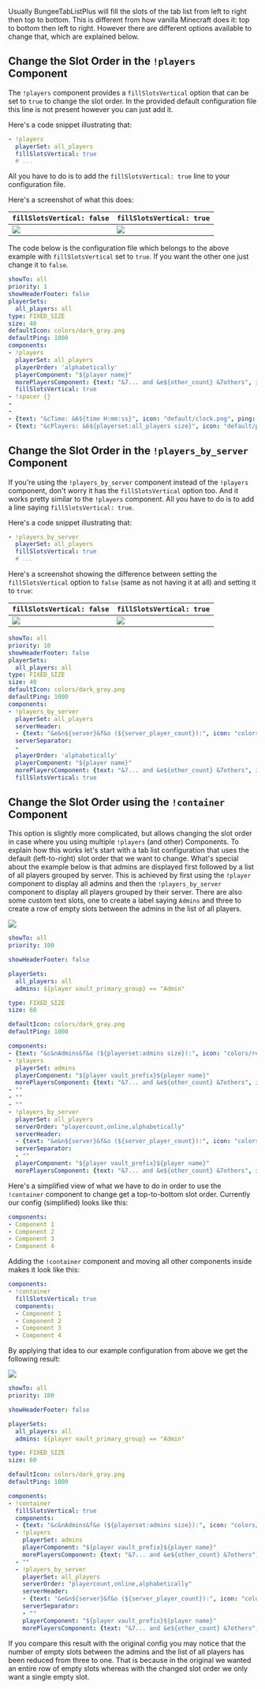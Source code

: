 Usually BungeeTabListPlus will fill the slots of the tab list from left to right then top to bottom.
This is different from how vanilla Minecraft does it: top to bottom then left to right.
However there are different options available to change that, which are explained below.

Change the Slot Order in the `!players` Component
-------------------------------------------------

The `!players` component provides a `fillSlotsVertical` option that can be set to `true` to change the slot order.
In the provided default configuration file this line is not present however you can just add it.

Here's a code snippet illustrating that:
```yaml
- !players
  playerSet: all_players
  fillSlotsVertical: true
  # ...
```

All you have to do is to add the `fillSlotsVertical: true` line to your configuration file.

Here's a screenshot of what this does:

| `fillSlotsVertical: false`            | `fillSlotsVertical: true`             |
| ------------------------------------- | ------------------------------------- |
| ![](images/vertical-slot-order-1.png) | ![](images/vertical-slot-order-2.png) |

The code below is the configuration file which belongs to the above example with `fillSlotsVertical` set to `true`. If you want the other one just change it to `false`.

```yaml
showTo: all
priority: 1
showHeaderFooter: false
playerSets:
  all_players: all
type: FIXED_SIZE
size: 40
defaultIcon: colors/dark_gray.png
defaultPing: 1000
components:
- !players
  playerSet: all_players
  playerOrder: 'alphabetically'
  playerComponent: "${player name}"
  morePlayersComponent: {text: "&7... and &e${other_count} &7others", icon: "colors/gray.png", ping: 0}
  fillSlotsVertical: true
- !spacer {}
-
-
- {text: "&cTime: &6${time H:mm:ss}", icon: "default/clock.png", ping: 0}
- {text: "&cPlayers: &6${playerset:all_players size}", icon: "default/players.png", ping: 0}
```


Change the Slot Order in the `!players_by_server` Component
-----------------------------------------------------------

If you're using the `!players_by_server` component instead of the `!players` component, don't worry it has the `fillSlotsVertical` option too.
And it works pretty similar to the `!players` component.
All you have to do is to add a line saying `fillSlotsVertical: true`.

Here's a code snippet illustrating that:
```yaml
- !players_by_server
  playerSet: all_players
  fillSlotsVertical: true
  # ...
```

Here's a screenshot showing the difference between setting the `fillSlotsVertical` option to `false` (same as not having it at all) and setting it to `true`:

| `fillSlotsVertical: false`            | `fillSlotsVertical: true`             |
| ------------------------------------- | ------------------------------------- |
| ![](images/vertical-slot-order-4.png) | ![](images/vertical-slot-order-3.png) |

```yaml
showTo: all
priority: 10
showHeaderFooter: false
playerSets:
  all_players: all
type: FIXED_SIZE
size: 40
defaultIcon: colors/dark_gray.png
defaultPing: 1000
components:
- !players_by_server
  playerSet: all_players
  serverHeader:
  - {text: "&e&n${server}&f&o (${server_player_count}):", icon: "colors/yellow.png", ping: 0}
  serverSeparator:
  -
  playerOrder: 'alphabetically'
  playerComponent: "${player name}"
  morePlayersComponent: {text: "&7... and &e${other_count} &7others", icon: "colors/gray.png", ping: 0}
  fillSlotsVertical: true
```

Change the Slot Order using the `!container` Component
------------------------------------------------------

This option is slightly more complicated, but allows changing the slot order in case where you using multiple `!players` (and other) Components.
To explain how this works let's start with a tab list configuration that uses the default (left-to-right) slot order that we want to change.
What's special about the example below is that admins are displayed first followed by a list of all players grouped by server.
This is achieved by first using the `!player` component to display all admins and then the `!players_by_server` component to display all players grouped by their server.
There are also some custom text slots, one to create a label saying `Admins` and three to create a row of empty slots between the admins in the list of all players.

![](images/vertical-slot-order-5.png)

```yaml
showTo: all
priority: 100

showHeaderFooter: false

playerSets:
  all_players: all
  admins: ${player vault_primary_group} == "Admin"

type: FIXED_SIZE
size: 60

defaultIcon: colors/dark_gray.png
defaultPing: 1000

components:
- {text: "&c&nAdmins&f&o (${playerset:admins size}):", icon: "colors/red.png", ping: 0}
- !players
  playerSet: admins
  playerComponent: "${player vault_prefix}${player name}"
  morePlayersComponent: {text: "&7... and &e${other_count} &7others", icon: "colors/gray.png", ping: 0}
- ""
- ""
- ""
- !players_by_server
  playerSet: all_players
  serverOrder: "playercount,online,alphabetically"
  serverHeader:
  - {text: "&e&n${server}&f&o (${server_player_count}):", icon: "colors/yellow.png", ping: 0}
  serverSeparator:
  - ""
  playerComponent: "${player vault_prefix}${player name}"
  morePlayersComponent: {text: "&7... and &e${other_count} &7others", icon: "colors/gray.png", ping: 0}
```

Here's a simplified view of what we have to do in order to use the `!container` component to change get a top-to-bottom slot order. Currently our config (simplified) looks like this:
```yaml
components:
- Component 1
- Component 2
- Component 3
- Component 4
```
Adding the `!container` component and moving all other components inside makes it look like this:
```yaml
components:
- !container
  fillSlotsVertical: true
  components:
  - Component 1
  - Component 2
  - Component 3
  - Component 4
```

By applying that idea to our example configuration from above we get the following result:

![](images/vertical-slot-order-6.png)

```yaml
showTo: all
priority: 100

showHeaderFooter: false

playerSets:
  all_players: all
  admins: ${player vault_primary_group} == "Admin"

type: FIXED_SIZE
size: 60

defaultIcon: colors/dark_gray.png
defaultPing: 1000

components:
- !container
  fillSlotsVertical: true
  components:
  - {text: "&c&nAdmins&f&o (${playerset:admins size}):", icon: "colors/red.png", ping: 0}
  - !players
    playerSet: admins
    playerComponent: "${player vault_prefix}${player name}"
    morePlayersComponent: {text: "&7... and &e${other_count} &7others", icon: "colors/gray.png", ping: 0}
  - ""
  - !players_by_server
    playerSet: all_players
    serverOrder: "playercount,online,alphabetically"
    serverHeader:
    - {text: "&e&n${server}&f&o (${server_player_count}):", icon: "colors/yellow.png", ping: 0}
    serverSeparator:
    - ""
    playerComponent: "${player vault_prefix}${player name}"
    morePlayersComponent: {text: "&7... and &e${other_count} &7others", icon: "colors/gray.png", ping: 0}
```

If you compare this result with the original config you may notice that the number of empty slots between the admins and the list of all players has been reduced from three to one. That is because in the original we wanted an entire row of empty slots whereas with the changed slot order we only want a single empty slot.